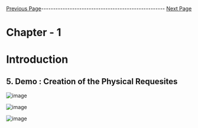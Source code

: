 


[Previous Page](https://github.com/EtricKombat/Course_Practical_Guide_EKS/blob/master/_docs/ch1/The_BookStore_project_pre-requsites.md)---------------------------------------------------- [Next Page](https://github.com/EtricKombat/Course_Practical_Guide_EKS/blob/master/_docs/ch2/networking_and_eks.md)



# Chapter - 1
# Introduction

## 5. Demo : Creation of the Physical Requesites 

![image](https://user-images.githubusercontent.com/33585301/119462621-891eba80-bd5e-11eb-9fa2-3237b9bf2985.png)


![image](https://user-images.githubusercontent.com/33585301/119472754-229e9a00-bd68-11eb-80f2-092feca6cf15.png)


![image](https://user-images.githubusercontent.com/33585301/119472837-364a0080-bd68-11eb-8494-cdd655de9cd8.png)

